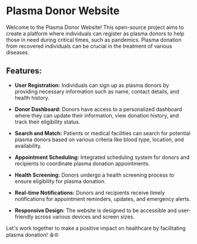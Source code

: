 # Plasma Donor Website

Welcome to the Plasma Donor Website! This open-source project aims to create a platform where individuals can register as plasma donors to help those in need during critical times, such as pandemics. Plasma donation from recovered individuals can be crucial in the treatment of various diseases.

## Features:

- **User Registration:** Individuals can sign up as plasma donors by providing necessary information such as name, contact details, and health history.

- **Donor Dashboard:** Donors have access to a personalized dashboard where they can update their information, view donation history, and track their eligibility status.

- **Search and Match:** Patients or medical facilities can search for potential plasma donors based on various criteria like blood type, location, and availability.

- **Appointment Scheduling:** Integrated scheduling system for donors and recipients to coordinate plasma donation appointments.

- **Health Screening:** Donors undergo a health screening process to ensure eligibility for plasma donation.

- **Real-time Notifications:** Donors and recipients receive timely notifications for appointment reminders, updates, and emergency alerts.

- **Responsive Design:** The website is designed to be accessible and user-friendly across various devices and screen sizes.


Let's work together to make a positive impact on healthcare by facilitating plasma donation! 🩸🌐
